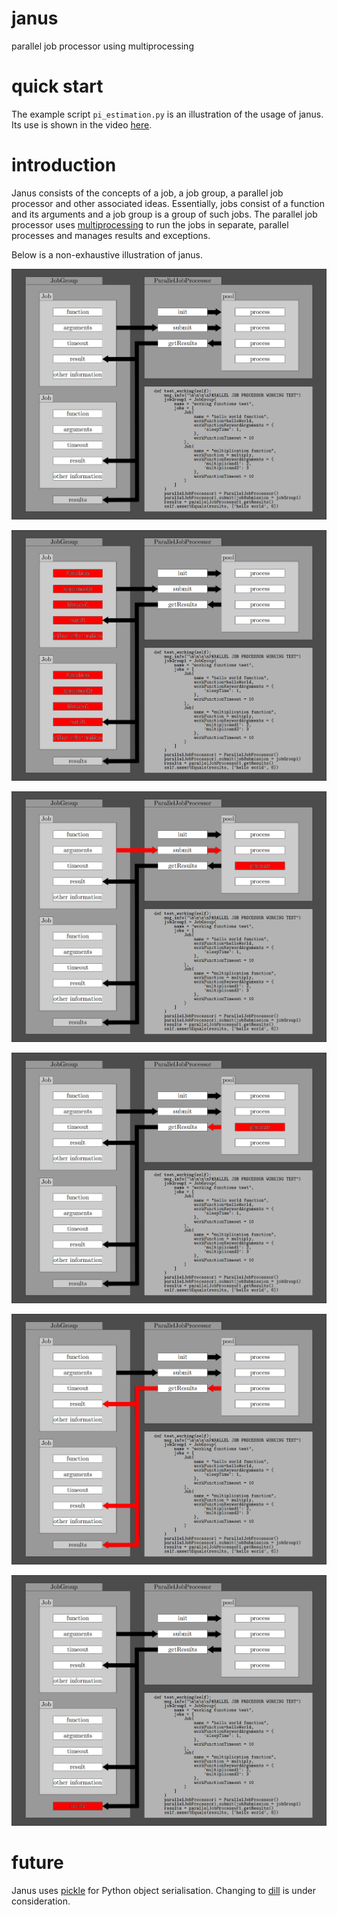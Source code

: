 # janus

parallel job processor using multiprocessing

# quick start

The example script ```pi_estimation.py``` is an illustration of the usage of janus. Its use is shown in the video [here](https://www.youtube.com/watch?v=hz4z9wJg43Y).

# introduction

Janus consists of the concepts of a job, a job group, a parallel job processor and other associated ideas. Essentially, jobs consist of a function and its arguments and a job group is a group of such jobs. The parallel job processor uses [multiprocessing](https://docs.python.org/2/library/multiprocessing.html) to run the jobs in separate, parallel processes and manages results and exceptions.

Below is a non-exhaustive illustration of janus.

![](images/operation_1.png)

![](images/operation_2.png)

![](images/operation_3.png)

![](images/operation_4.png)

![](images/operation_5.png)

![](images/operation_6.png)

# future

Janus uses [pickle](https://docs.python.org/2.7/library/pickle.html) for Python object serialisation. Changing to [dill](https://pypi.python.org/pypi/dill) is under consideration.